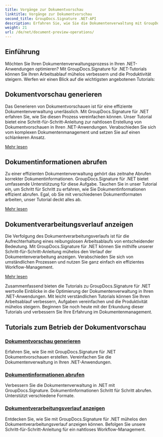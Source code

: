 ```yaml
---
title: Vorgänge zur Dokumentvorschau
linktitle: Vorgänge zur Dokumentvorschau
second_title: GroupDocs.Signature .NET-API
description: Erfahren Sie, wie Sie die Dokumentenverwaltung mit GroupDocs.Signature für .NET-Tutorials optimieren können. Vereinfachen Sie Aufgaben, verbessern Sie den Arbeitsablauf und steigern Sie mühelos die Produktivität.
weight: 21
url: /de/net/document-preview-operations/
---
```

## Einführung

Möchten Sie Ihren Dokumentenverwaltungsprozess in Ihren .NET-Anwendungen optimieren? Mit GroupDocs.Signature für .NET-Tutorials können Sie Ihren Arbeitsablauf mühelos verbessern und die Produktivität steigern. Werfen wir einen Blick auf die wichtigsten angebotenen Tutorials:

## Dokumentvorschau generieren

Das Generieren von Dokumentvorschauen ist für eine effiziente Dokumentenverwaltung unerlässlich. Mit GroupDocs.Signature für .NET erfahren Sie, wie Sie diesen Prozess vereinfachen können. Unser Tutorial bietet eine Schritt-für-Schritt-Anleitung zur nahtlosen Erstellung von Dokumentvorschauen in Ihren .NET-Anwendungen. Verabschieden Sie sich vom komplexen Dokumentenmanagement und setzen Sie auf einen schlankeren Ansatz.

[Mehr lesen](./generate-document-preview/)

## Dokumentinformationen abrufen

Zu einer effizienten Dokumentenverwaltung gehört das zeitnahe Abrufen korrekter Dokumentinformationen. GroupDocs.Signature für .NET bietet umfassende Unterstützung für diese Aufgabe. Tauchen Sie in unser Tutorial ein, um Schritt für Schritt zu erfahren, wie Sie Dokumentinformationen effizient abrufen. Egal, ob Sie mit verschiedenen Dokumentformaten arbeiten, unser Tutorial deckt alles ab.

[Mehr lesen](./retrieve-document-information/)

## Dokumentverarbeitungsverlauf anzeigen

Die Verfolgung des Dokumentverarbeitungsverlaufs ist für die Aufrechterhaltung eines reibungslosen Arbeitsablaufs von entscheidender Bedeutung. Mit GroupDocs.Signature für .NET können Sie mithilfe unserer Schritt-für-Schritt-Anleitung mühelos den Verlauf der Dokumentenverarbeitung anzeigen. Verabschieden Sie sich von umständlichen Prozessen und nutzen Sie ganz einfach ein effizientes Workflow-Management.

[Mehr lesen](./view-document-processing-history/)

Zusammenfassend bieten die Tutorials zu GroupDocs.Signature für .NET wertvolle Einblicke in die Optimierung der Dokumentenverwaltung in Ihren .NET-Anwendungen. Mit leicht verständlichen Tutorials können Sie Ihren Arbeitsablauf verbessern, Aufgaben vereinfachen und die Produktivität mühelos steigern. Beginnen Sie noch heute mit der Erkundung dieser Tutorials und verbessern Sie Ihre Erfahrung im Dokumentenmanagement.
## Tutorials zum Betrieb der Dokumentvorschau
### [Dokumentvorschau generieren](./generate-document-preview/)
Erfahren Sie, wie Sie mit GroupDocs.Signature für .NET Dokumentvorschauen erstellen. Vereinfachen Sie die Dokumentenverwaltung in Ihren .NET-Anwendungen.
### [Dokumentinformationen abrufen](./retrieve-document-information/)
Verbessern Sie die Dokumentenverwaltung in .NET mit GroupDocs.Signature. Dokumentinformationen Schritt für Schritt abrufen. Unterstützt verschiedene Formate.
### [Dokumentverarbeitungsverlauf anzeigen](./view-document-processing-history/)
Entdecken Sie, wie Sie mit GroupDocs.Signature für .NET mühelos den Dokumentverarbeitungsverlauf anzeigen können. Befolgen Sie unsere Schritt-für-Schritt-Anleitung für ein nahtloses Workflow-Management.